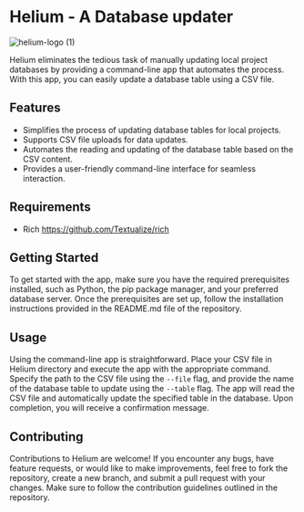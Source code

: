 # Helium - A Database updater

![helium-logo (1)](https://user-images.githubusercontent.com/44848986/236069361-a67ec18d-5f2b-4835-9670-98141e278dd9.png)

Helium eliminates the tedious task of manually updating local project databases by providing a command-line app that automates the process. With this app, you can easily update a database table using a CSV file.

## Features

- Simplifies the process of updating database tables for local projects.
- Supports CSV file uploads for data updates.
- Automates the reading and updating of the database table based on the CSV content.
- Provides a user-friendly command-line interface for seamless interaction.

## Requirements
- Rich https://github.com/Textualize/rich

## Getting Started

To get started with the app, make sure you have the required prerequisites installed, such as Python, the pip package manager, and your preferred database server. Once the prerequisites are set up, follow the installation instructions provided in the README.md file of the repository.

## Usage

Using the command-line app is straightforward. Place your CSV file in Helium directory and execute the app with the appropriate command. Specify the path to the CSV file using the `--file` flag, and provide the name of the database table to update using the `--table` flag. The app will read the CSV file and automatically update the specified table in the database. Upon completion, you will receive a confirmation message.

## Contributing

Contributions to Helium are welcome! If you encounter any bugs, have feature requests, or would like to make improvements, feel free to fork the repository, create a new branch, and submit a pull request with your changes. Make sure to follow the contribution guidelines outlined in the repository.




